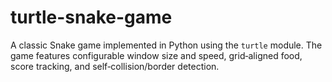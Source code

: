 # turtle-snake-game
A classic Snake game implemented in Python using the `turtle` module. The game features configurable window size and speed, grid‐aligned food, score tracking, and self‐collision/border detection.
